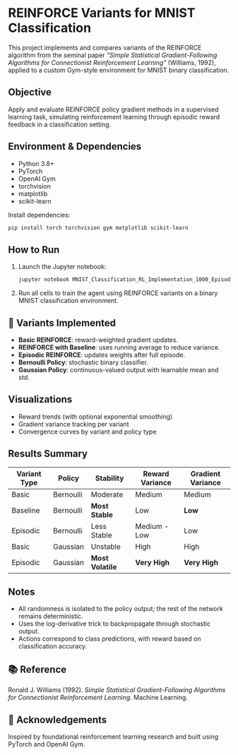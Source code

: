 
# REINFORCE Variants for MNIST Classification

This project implements and compares variants of the REINFORCE algorithm from the seminal paper _"Simple Statistical Gradient-Following Algorithms for Connectionist Reinforcement Learning"_ (Williams, 1992), applied to a custom Gym-style environment for MNIST binary classification.

## Objective

Apply and evaluate REINFORCE policy gradient methods in a supervised learning task, simulating reinforcement learning through episodic reward feedback in a classification setting.

## Environment & Dependencies

- Python 3.8+
- PyTorch
- OpenAI Gym
- torchvision
- matplotlib
- scikit-learn

Install dependencies:
```bash
pip install torch torchvision gym matplotlib scikit-learn
```

##  How to Run

1. Launch the Jupyter notebook:
   ```bash
   jupyter notebook MNIST_Classification_RL_Implementation_1000_Episodes.ipynb
   ```

2. Run all cells to train the agent using REINFORCE variants on a binary MNIST classification environment.

## 🧪 Variants Implemented

- **Basic REINFORCE**: reward-weighted gradient updates.
- **REINFORCE with Baseline**: uses running average to reduce variance.
- **Episodic REINFORCE**: updates weights after full episode.
- **Bernoulli Policy**: stochastic binary classifier.
- **Gaussian Policy**: continuous-valued output with learnable mean and std.

## Visualizations

- Reward trends (with optional exponential smoothing)
- Gradient variance tracking per variant
- Convergence curves by variant and policy type

## Results Summary

| Variant Type       | Policy     | Stability      | Reward Variance | Gradient Variance |
|--------------------|------------|----------------|------------------|--------------------|
| Basic              | Bernoulli  | Moderate       | Medium           | Medium             |
| Baseline           | Bernoulli  | **Most Stable**| Low              | **Low**            |
| Episodic           | Bernoulli  | Less Stable    | Medium - Low              |   Low              |
| Basic              | Gaussian   | Unstable       | High             | High               |
| Episodic           | Gaussian   | **Most Volatile** | **Very High** | **Very High**      |

## Notes

- All randomness is isolated to the policy output; the rest of the network remains deterministic.
- Uses the log-derivative trick to backpropagate through stochastic output.
- Actions correspond to class predictions, with reward based on classification accuracy.

## 📚 Reference

Ronald J. Williams (1992). _Simple Statistical Gradient-Following Algorithms for Connectionist Reinforcement Learning_. Machine Learning.

## 🙌 Acknowledgements

Inspired by foundational reinforcement learning research and built using PyTorch and OpenAI Gym.
